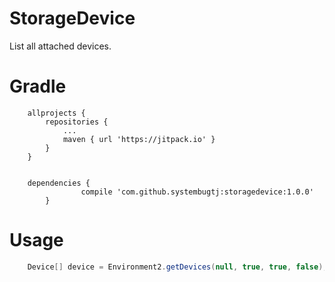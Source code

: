 # StorageDevice

List all attached devices.

# Gradle

```Gradle
	allprojects {
		repositories {
			...
			maven { url 'https://jitpack.io' }
		}
	}


	dependencies {
    	        compile 'com.github.systembugtj:storagedevice:1.0.0'
    	}
```

# Usage

```Java
    Device[] device = Environment2.getDevices(null, true, true, false);
```
